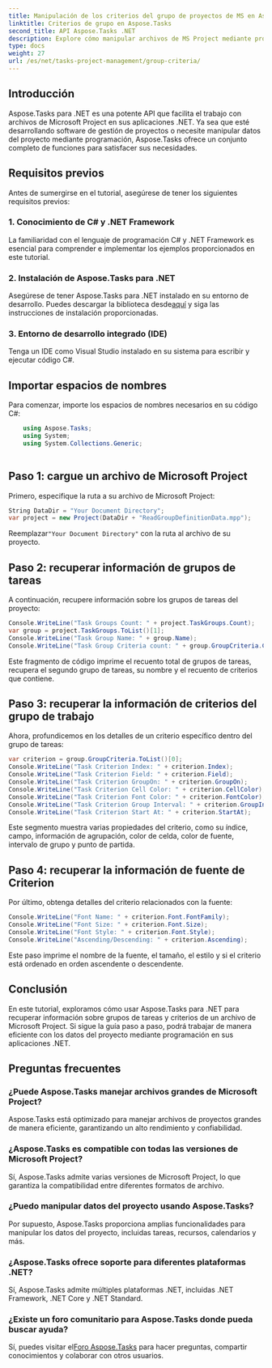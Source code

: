 ```yaml
---
title: Manipulación de los criterios del grupo de proyectos de MS en Aspose.Tasks
linktitle: Criterios de grupo en Aspose.Tasks
second_title: API Aspose.Tasks .NET
description: Explore cómo manipular archivos de MS Project mediante programación en .NET usando Aspose.Tasks. Recuperar ejemplos paso a paso de información de criterios y grupos de tareas.
type: docs
weight: 27
url: /es/net/tasks-project-management/group-criteria/
---
```

## Introducción
Aspose.Tasks para .NET es una potente API que facilita el trabajo con archivos de Microsoft Project en sus aplicaciones .NET. Ya sea que esté desarrollando software de gestión de proyectos o necesite manipular datos del proyecto mediante programación, Aspose.Tasks ofrece un conjunto completo de funciones para satisfacer sus necesidades.
## Requisitos previos
Antes de sumergirse en el tutorial, asegúrese de tener los siguientes requisitos previos:
### 1. Conocimiento de C# y .NET Framework
La familiaridad con el lenguaje de programación C# y .NET Framework es esencial para comprender e implementar los ejemplos proporcionados en este tutorial.
### 2. Instalación de Aspose.Tasks para .NET
 Asegúrese de tener Aspose.Tasks para .NET instalado en su entorno de desarrollo. Puedes descargar la biblioteca desde[aquí](https://releases.aspose.com/tasks/net/) y siga las instrucciones de instalación proporcionadas.
### 3. Entorno de desarrollo integrado (IDE)
Tenga un IDE como Visual Studio instalado en su sistema para escribir y ejecutar código C#.

## Importar espacios de nombres
Para comenzar, importe los espacios de nombres necesarios en su código C#:
```csharp
    using Aspose.Tasks;
    using System;
    using System.Collections.Generic;
    
```
## Paso 1: cargue un archivo de Microsoft Project
Primero, especifique la ruta a su archivo de Microsoft Project:
```csharp
String DataDir = "Your Document Directory";
var project = new Project(DataDir + "ReadGroupDefinitionData.mpp");
```
 Reemplazar`"Your Document Directory"` con la ruta al archivo de su proyecto.
## Paso 2: recuperar información de grupos de tareas
A continuación, recupere información sobre los grupos de tareas del proyecto:
```csharp
Console.WriteLine("Task Groups Count: " + project.TaskGroups.Count);
var group = project.TaskGroups.ToList()[1];
Console.WriteLine("Task Group Name: " + group.Name);
Console.WriteLine("Task Group Criteria count: " + group.GroupCriteria.Count);
```
Este fragmento de código imprime el recuento total de grupos de tareas, recupera el segundo grupo de tareas, su nombre y el recuento de criterios que contiene.
## Paso 3: recuperar la información de criterios del grupo de trabajo
Ahora, profundicemos en los detalles de un criterio específico dentro del grupo de tareas:
```csharp
var criterion = group.GroupCriteria.ToList()[0];
Console.WriteLine("Task Criterion Index: " + criterion.Index);
Console.WriteLine("Task Criterion Field: " + criterion.Field);
Console.WriteLine("Task Criterion GroupOn: " + criterion.GroupOn);
Console.WriteLine("Task Criterion Cell Color: " + criterion.CellColor);
Console.WriteLine("Task Criterion Font Color: " + criterion.FontColor);
Console.WriteLine("Task Criterion Group Interval: " + criterion.GroupInterval);
Console.WriteLine("Task Criterion Start At: " + criterion.StartAt);
```
Este segmento muestra varias propiedades del criterio, como su índice, campo, información de agrupación, color de celda, color de fuente, intervalo de grupo y punto de partida.
## Paso 4: recuperar la información de fuente de Criterion
Por último, obtenga detalles del criterio relacionados con la fuente:
```csharp
Console.WriteLine("Font Name: " + criterion.Font.FontFamily);
Console.WriteLine("Font Size: " + criterion.Font.Size);
Console.WriteLine("Font Style: " + criterion.Font.Style);
Console.WriteLine("Ascending/Descending: " + criterion.Ascending);
```
Este paso imprime el nombre de la fuente, el tamaño, el estilo y si el criterio está ordenado en orden ascendente o descendente.

## Conclusión
En este tutorial, exploramos cómo usar Aspose.Tasks para .NET para recuperar información sobre grupos de tareas y criterios de un archivo de Microsoft Project. Si sigue la guía paso a paso, podrá trabajar de manera eficiente con los datos del proyecto mediante programación en sus aplicaciones .NET.
## Preguntas frecuentes
### ¿Puede Aspose.Tasks manejar archivos grandes de Microsoft Project?
Aspose.Tasks está optimizado para manejar archivos de proyectos grandes de manera eficiente, garantizando un alto rendimiento y confiabilidad.
### ¿Aspose.Tasks es compatible con todas las versiones de Microsoft Project?
Sí, Aspose.Tasks admite varias versiones de Microsoft Project, lo que garantiza la compatibilidad entre diferentes formatos de archivo.
### ¿Puedo manipular datos del proyecto usando Aspose.Tasks?
Por supuesto, Aspose.Tasks proporciona amplias funcionalidades para manipular los datos del proyecto, incluidas tareas, recursos, calendarios y más.
### ¿Aspose.Tasks ofrece soporte para diferentes plataformas .NET?
Sí, Aspose.Tasks admite múltiples plataformas .NET, incluidas .NET Framework, .NET Core y .NET Standard.
### ¿Existe un foro comunitario para Aspose.Tasks donde pueda buscar ayuda?
 Sí, puedes visitar el[Foro Aspose.Tasks](https://forum.aspose.com/c/tasks/15) para hacer preguntas, compartir conocimientos y colaborar con otros usuarios.